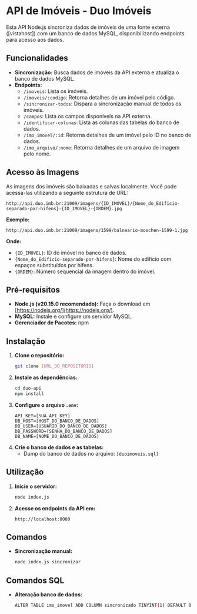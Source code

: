 # API de Imóveis - Duo Imóveis

Esta API Node.js sincroniza dados de imóveis de uma fonte externa ([vistahost]) com um banco de dados MySQL, disponibilizando endpoints para acesso aos dados.

## Funcionalidades

- **Sincronização:** Busca dados de imóveis da API externa e atualiza o banco de dados MySQL.
- **Endpoints:** 
    - `/imoveis`: Lista os imóveis.
    - `/imoveis/:codigo`: Retorna detalhes de um imóvel pelo código.
    - `/sincronizar-todos`: Dispara a sincronização manual de todos os imóveis.
    - `/campos`: Lista os campos disponíveis na API externa.
    - `/identificar-colunas`: Lista as colunas das tabelas do banco de dados.
    - `/imo_imovel/:id`: Retorna detalhes de um imóvel pelo ID no banco de dados.
    - `/imo_arquivo/:nome`: Retorna detalhes de um arquivo de imagem pelo nome.

## Acesso às Imagens

As imagens dos imóveis são baixadas e salvas localmente. Você pode acessá-las utilizando a seguinte estrutura de URL:

```
http://api.duo.imb.br:21009/imagens/{ID_IMOVEL}/{Nome_do_Edificio-separado-por-hifens}-{ID_IMOVEL}-{ORDEM}.jpg
```

**Exemplo:**

```
http://api.duo.imb.br:21009/imagens/1599/balneario-moschen-1599-1.jpg
```

**Onde:**

- `{ID_IMOVEL}`: ID do imóvel no banco de dados.
- `{Nome_do_Edificio-separado-por-hifens}`: Nome do edifício com espaços substituídos por hifens.
- `{ORDEM}`: Número sequencial da imagem dentro do imóvel.


## Pré-requisitos

- **Node.js (v20.15.0 recomendado):** Faça o download em [https://nodejs.org/](https://nodejs.org/).
- **MySQL:** Instale e configure um servidor MySQL.
- **Gerenciador de Pacotes:** npm

## Instalação

1. **Clone o repositório:**
   ```bash
   git clone [URL_DO_REPOSITORIO]
   ```
2. **Instale as dependências:**
   ```bash
   cd duo-api
   npm install
   ```
3. **Configure o arquivo `.env`:**
   ```
   API_KEY=[SUA_API_KEY]
   DB_HOST=[HOST_DO_BANCO_DE_DADOS]
   DB_USER=[USUARIO_DO_BANCO_DE_DADOS]
   DB_PASSWORD=[SENHA_DO_BANCO_DE_DADOS]
   DB_NAME=[NOME_DO_BANCO_DE_DADOS]
   ```
4. **Crie o banco de dados e as tabelas:**
    - Dump do banco de dados no arquivo: `[duoimoveis.sql]`

## Utilização

1. **Inicie o servidor:**
   ```bash
   node index.js
   ```
2. **Acesse os endpoints da API em:**
   ```
   http://localhost:8080
   ```

## Comandos

- **Sincronização manual:**
   ```bash
   node index.js sincronizar
   ```

## Comandos SQL 

- **Alteração banco de dados:**
   ```bash
   ALTER TABLE imo_imovel ADD COLUMN sincronizado TINYINT(1) DEFAULT 0;
   ```
